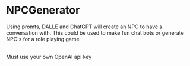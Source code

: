 # NPCGenerator
Using promts, DALLE and ChatGPT will create an NPC to have a conversation with. This could be used to make fun chat bots or generate NPC's for a role playing game </br></br>

Must use your own OpenAI api key
